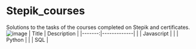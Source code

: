 # Stepik_courses
Solutions to the tasks of the courses completed on Stepik and certificates.
![image](https://user-images.githubusercontent.com/80260272/228473705-6e890956-e0bf-4da6-9f9c-1fc3263cfb91.png)
| Title  | Description |
|-------:|-------------|
|        | Javascript  |
|        | Python      |
|        | SQL         |
